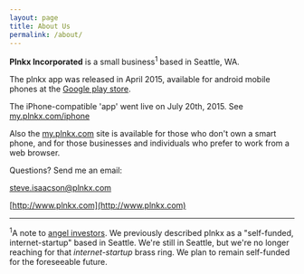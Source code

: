 ```yaml
---
layout: page
title: About Us
permalink: /about/
---
```



**Plnkx Incorporated** is a small business<sup>1</sup> based in Seattle, WA.

The plnkx app was released in April 2015, available for android
mobile phones at the [Google play
store](https://play.google.com/store/search?q=plnkx).

The iPhone-compatible 'app' went live on July 20th, 2015.
See [my.plnkx.com/iphone](http://my.plnkx.com/iphone)


Also the [my.plnkx.com](http://my.plnkx.com) site is available for
those who don't own a smart phone, and for those businesses and
individuals who prefer to work from a web browser.

Questions? Send me an email:

steve.isaacson@plnkx.com

[http://www.plnkx.com](http://www.plnkx.com)


----

<sup>1</sup>A note to [angel investors](https://en.wikipedia.org/wiki/Angel_investor). We previously described plnkx as a
"self-funded, internet-startup" based in Seattle. We're still in
Seattle, but we're no longer reaching for that *internet-startup*
brass ring. We plan to remain self-funded for the foreseeable future.
